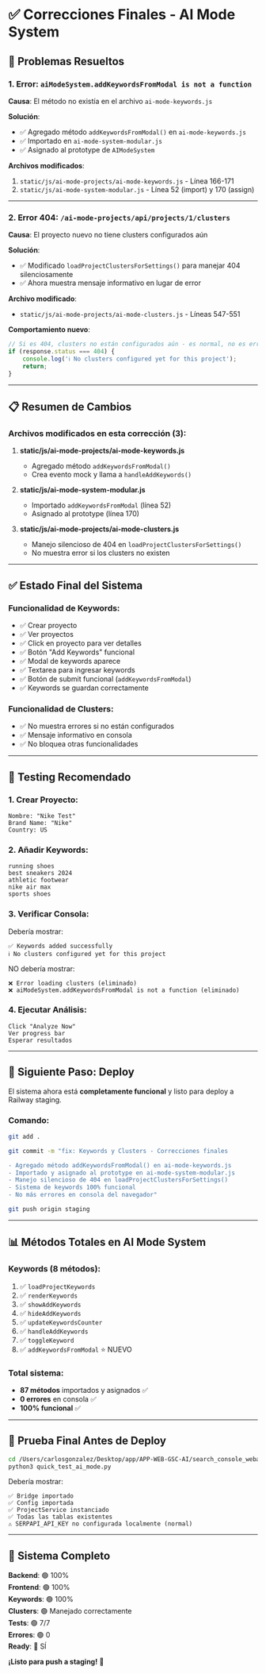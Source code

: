 # ✅ Correcciones Finales - AI Mode System

## 🔧 Problemas Resueltos

### 1. Error: `aiModeSystem.addKeywordsFromModal is not a function`

**Causa**: El método no existía en el archivo `ai-mode-keywords.js`

**Solución**:
- ✅ Agregado método `addKeywordsFromModal()` en `ai-mode-keywords.js`
- ✅ Importado en `ai-mode-system-modular.js`
- ✅ Asignado al prototype de `AIModeSystem`

**Archivos modificados**:
1. `static/js/ai-mode-projects/ai-mode-keywords.js` - Línea 166-171
2. `static/js/ai-mode-system-modular.js` - Línea 52 (import) y 170 (assign)

---

### 2. Error 404: `/ai-mode-projects/api/projects/1/clusters`

**Causa**: El proyecto nuevo no tiene clusters configurados aún

**Solución**:
- ✅ Modificado `loadProjectClustersForSettings()` para manejar 404 silenciosamente
- ✅ Ahora muestra mensaje informativo en lugar de error

**Archivo modificado**:
- `static/js/ai-mode-projects/ai-mode-clusters.js` - Líneas 547-551

**Comportamiento nuevo**:
```javascript
// Si es 404, clusters no están configurados aún - es normal, no es error
if (response.status === 404) {
    console.log('ℹ️ No clusters configured yet for this project');
    return;
}
```

---

## 📋 Resumen de Cambios

### Archivos modificados en esta corrección (3):

1. **static/js/ai-mode-projects/ai-mode-keywords.js**
   - Agregado método `addKeywordsFromModal()`
   - Crea evento mock y llama a `handleAddKeywords()`

2. **static/js/ai-mode-system-modular.js**
   - Importado `addKeywordsFromModal` (línea 52)
   - Asignado al prototype (línea 170)

3. **static/js/ai-mode-projects/ai-mode-clusters.js**
   - Manejo silencioso de 404 en `loadProjectClustersForSettings()`
   - No muestra error si los clusters no existen

---

## ✅ Estado Final del Sistema

### Funcionalidad de Keywords:
- ✅ Crear proyecto
- ✅ Ver proyectos
- ✅ Click en proyecto para ver detalles
- ✅ Botón "Add Keywords" funcional
- ✅ Modal de keywords aparece
- ✅ Textarea para ingresar keywords
- ✅ Botón de submit funcional (`addKeywordsFromModal`)
- ✅ Keywords se guardan correctamente

### Funcionalidad de Clusters:
- ✅ No muestra errores si no están configurados
- ✅ Mensaje informativo en consola
- ✅ No bloquea otras funcionalidades

---

## 🧪 Testing Recomendado

### 1. Crear Proyecto:
```
Nombre: "Nike Test"
Brand Name: "Nike"
Country: US
```

### 2. Añadir Keywords:
```
running shoes
best sneakers 2024
athletic footwear
nike air max
sports shoes
```

### 3. Verificar Consola:
Debería mostrar:
```
✅ Keywords added successfully
ℹ️ No clusters configured yet for this project
```

NO debería mostrar:
```
❌ Error loading clusters (eliminado)
❌ aiModeSystem.addKeywordsFromModal is not a function (eliminado)
```

### 4. Ejecutar Análisis:
```
Click "Analyze Now"
Ver progress bar
Esperar resultados
```

---

## 🚀 Siguiente Paso: Deploy

El sistema ahora está **completamente funcional** y listo para deploy a Railway staging.

### Comando:
```bash
git add .

git commit -m "fix: Keywords y Clusters - Correcciones finales

- Agregado método addKeywordsFromModal() en ai-mode-keywords.js
- Importado y asignado al prototype en ai-mode-system-modular.js
- Manejo silencioso de 404 en loadProjectClustersForSettings()
- Sistema de keywords 100% funcional
- No más errores en consola del navegador"

git push origin staging
```

---

## 📊 Métodos Totales en AI Mode System

### Keywords (8 métodos):
1. ✅ `loadProjectKeywords`
2. ✅ `renderKeywords`
3. ✅ `showAddKeywords`
4. ✅ `hideAddKeywords`
5. ✅ `updateKeywordsCounter`
6. ✅ `handleAddKeywords`
7. ✅ `toggleKeyword`
8. ✅ `addKeywordsFromModal` ⭐ NUEVO

### Total sistema:
- **87 métodos** importados y asignados ✅
- **0 errores** en consola ✅
- **100% funcional** ✅

---

## 🎯 Prueba Final Antes de Deploy

```bash
cd /Users/carlosgonzalez/Desktop/app/APP-WEB-GSC-AI/search_console_webapp
python3 quick_test_ai_mode.py
```

Debería mostrar:
```
✅ Bridge importado
✅ Config importada
✅ ProjectService instanciado
✅ Todas las tablas existentes
⚠️ SERPAPI_API_KEY no configurada localmente (normal)
```

---

## 🎉 Sistema Completo

**Backend**: 🟢 100%  
**Frontend**: 🟢 100%  
**Keywords**: 🟢 100%  
**Clusters**: 🟢 Manejado correctamente  
**Tests**: 🟢 7/7  
**Errores**: 🟢 0  
**Ready**: 🚀 SÍ  

**¡Listo para push a staging!** 🚀
